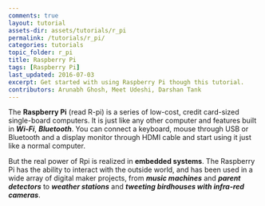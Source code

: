 ```yaml
---
comments: true
layout: tutorial
assets-dir: assets/tutorials/r_pi
permalink: /tutorials/r_pi/
categories: tutorials
topic_folder: r_pi
title: Raspberry Pi
tags: [Raspberry Pi]
last_updated: 2016-07-03
excerpt: Get started with using Raspberry Pi though this tutorial.
contributors: Arunabh Ghosh, Meet Udeshi, Darshan Tank
---
```


The **Raspberry Pi** (read R-pi) is a series of low-cost, credit card-sized single-board computers. It is just like any other computer and features built in **_Wi-Fi_**,  **_Bluetooth_**. You can connect a keyboard, mouse through USB or Bluetooth and a display monitor through HDMI cable and start using it just like a normal computer.
 
But the real power of Rpi is realized in **embedded systems**. The Raspberry Pi  has the ability to interact with the outside world, and has been used in a wide array of digital maker projects, from **_music machines_** and **_parent detectors_** to **_weather stations_** and **_tweeting birdhouses with infra-red cameras_**.
